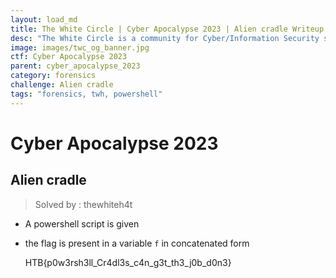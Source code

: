 ```yaml
---
layout: load_md
title: The White Circle | Cyber Apocalypse 2023 | Alien cradle Writeup
desc: "The White Circle is a community for Cyber/Information Security students, enthusiasts and professionals. You can discuss anything related to Security, share your knowledge with others, get help when you need it and proceed further in your journey with amazing people from all over the world."
image: images/twc_og_banner.jpg
ctf: Cyber Apocalypse 2023
parent: cyber_apocalypse_2023
category: forensics
challenge: Alien cradle
tags: "forensics, twh, powershell"
---
```


<h1 class="heading card-title white-text">Cyber Apocalypse 2023</h1>


## Alien cradle
> Solved by : thewhiteh4t


- A powershell script is given
- the flag is present in a variable `f` in concatenated form


    HTB{p0w3rsh3ll_Cr4dl3s_c4n_g3t_th3_j0b_d0n3}


